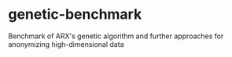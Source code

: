 # genetic-benchmark
Benchmark of ARX's genetic algorithm and further approaches for anonymizing high-dimensional data
